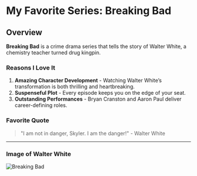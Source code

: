 # My Favorite Series: Breaking Bad

## Overview
**Breaking Bad** is a crime drama series that tells the story of Walter White, a chemistry teacher turned drug kingpin.

### Reasons I Love It
1. **Amazing Character Development** - Watching Walter White’s transformation is both thrilling and heartbreaking.
2. **Suspenseful Plot** - Every episode keeps you on the edge of your seat.
3. **Outstanding Performances** - Bryan Cranston and Aaron Paul deliver career-defining roles.

### Favorite Quote
> "I am not in danger, Skyler. I am the danger!" - Walter White

---

### Image of Walter White
![Breaking Bad](https://upload.wikimedia.org/wikipedia/en/6/61/Breaking_Bad_title_card.png)
